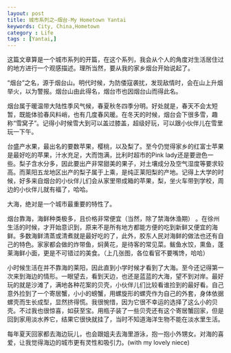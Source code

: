 ```yaml
---
layout: post
title: 城市系列之—烟台-My Hometown Yantai 
keywords: City, China,Hometown
category : Life
tags : [Yantai,]
---
```


这篇文章算是一个城市系列的开篇，在这个系列，我会从个人的角度对生活居住过的地方进行一个观感描述。理所当然，要从我的家乡烟台开始说起了。

“烟台”之名，源于烟台山。明代时候，为防倭寇袭扰，发现敌情时，会在山上升烟举火，以为警报。烟台山由此得名，烟台市也因烟台山而得此名。


烟台属于暖温带大陆性季风气候，春夏秋冬四季分明。好处就是，春天不会太短暂，既能体验春风料峭，也有几度春风暖。在冬天的时候，烟台会下很多雪，趣称“雪窝子”。记得小时候雪大到可以盖过膝盖，超级好玩，可以跟小伙伴儿在雪里玩一下午。

台盛产水果，最出名的要数苹果，樱桃，以及梨了。至今仍觉得家乡的红富士苹果是最好吃的苹果，汁水充足，大而饱满，比利时超市的Pink lady还是要逊色一些。梨子含水分多，因此要出产非常甜美的果子，对土壤成分及空气湿度等要求较高。而莱阳五龙地区出产的梨子属于上乘，是纯正莱阳梨的产地。记得上大学的时候，好多来自烟台的小伙伴儿们会从家里带成箱的苹果，梨，坐火车带到学校，周边的小伙伴儿就有福了，哈哈。

大海，绝对是一个城市最重要的特性了。

烟台靠海，海鲜种类极多，且价格非常便宜（当然，除了禁海休渔期） 。在徐州生活的时候，才开始意识到，原来不是所有地方都能方便的吃到新鲜又便宜的海鲜。多数海鲜清蒸或清煮就是最好吃的了，此外，胶东人民对海鲜的做法也还有自己的特色。家家都会做的炸带鱼，焖黄花，是待客的常见菜。鲅鱼水饺，熏鱼，蓬莱海鲜小面，更是不可错过的美食。（上几张图，各位看官不要嘴馋，哈哈）

小时候生活在并不靠海的莱阳，因此直到小学时候才看到了大海。至今还记得第一次来到海边的情形。一眼望去，看到天边，也还是蓝蓝的大海，望不到对岸。最好玩的就是沙滩了，满地各种花案的贝壳，小伙伴儿们比较看谁捡到的最好看。自己意外捡到了一个寄居蟹，小小的螃蟹，用螺旋形的螺壳作为自己的外套，身体依据螺壳而生长成型，显然挤得慌。我很惋惜，因为它很不幸运的选择了这么小的贝壳。不过我也很惊喜，如获至宝。用瓶子装了一些贝壳还有这个寄居蟹回家，但是回到家用淡水养它，结果它很快就挂了，当时不知道海洋生物不能在淡水里生活。

每年夏天回家都去海边玩儿，也会跟姐夫去海里游泳，抱一抱小外甥女。对海的喜爱，让我觉得海边的城市更有灵性和吸引力。(with my lovely niece)

